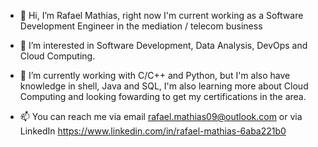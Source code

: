 - 👋 Hi, I’m Rafael Mathias, right now I'm current working as a Software Development Engineer in the mediation / telecom business

- 👀 I’m interested in Software Development, Data Analysis, DevOps and Cloud Computing.

- 🌱 I’m currently working with C/C++ and Python, but I'm also have knowledge in shell, Java and SQL, I'm also learning more about Cloud Computing and looking fowarding to get my certifications in the area.

- 📫 You can reach me via email rafael.mathias09@outlook.com or via LinkedIn https://www.linkedin.com/in/rafael-mathias-6aba221b0 


<!---
RafaelMathias09/RafaelMathias09 is a ✨ special ✨ repository because its `README.md` (this file) appears on your GitHub profile.
You can click the Preview link to take a look at your changes.
--->
